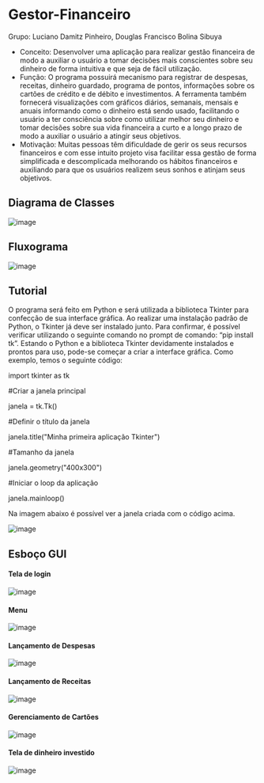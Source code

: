 # Gestor-Financeiro
Grupo: Luciano Damitz Pinheiro, Douglas Francisco Bolina Sibuya
 - Conceito: Desenvolver uma aplicação para realizar gestão financeira de modo a auxiliar o usuário a tomar decisões mais conscientes sobre seu dinheiro de forma intuitiva e que seja de fácil utilização. 
 - Função: O programa possuirá mecanismo para registrar de despesas, receitas, dinheiro guardado, programa de pontos, informações sobre os cartões de crédito e de débito e investimentos. A ferramenta também fornecerá visualizações com gráficos diários, semanais, mensais e anuais informando como o dinheiro está sendo usado, facilitando o usuário a ter consciência sobre como utilizar melhor seu dinheiro e tomar decisões sobre sua vida financeira a curto e a longo prazo de  modo a auxiliar o usuário a atingir seus objetivos. 
 - Motivação: Muitas pessoas têm dificuldade de gerir os seus recursos financeiros e com esse intuito projeto visa facilitar essa gestão de forma simplificada e descomplicada melhorando os hábitos financeiros e auxiliando para que os usuários realizem seus sonhos e atinjam seus objetivos.


## Diagrama de Classes
![image](.Imagens/Diagrama_de_Classe_e_Relacionamento.png)

## Fluxograma
![image](.Imagens/Fluxograma.drawio.png)

## Tutorial
O programa será feito em Python e será utilizada a biblioteca Tkinter para confecção de sua interface gráfica. Ao realizar uma instalação padrão de Python, o Tkinter já deve ser instalado junto. Para confirmar, é possível verificar utilizando o seguinte comando no prompt de comando: “pip install tk”. Estando o Python e a biblioteca Tkinter devidamente instalados e prontos para uso, pode-se começar a criar a interface gráfica. Como exemplo, temos o seguinte código:

import tkinter as tk

#Criar a janela principal

janela = tk.Tk() 


#Definir o título da janela

janela.title("Minha primeira aplicação Tkinter")


#Tamanho da janela

janela.geometry("400x300")

#Iniciar o loop da aplicação

janela.mainloop()


Na imagem abaixo é possível ver a janela criada com o código acima.

![image](https://github.com/user-attachments/assets/2cc58a60-19d3-46a4-ad6a-3e980d063aa5)


## Esboço GUI

#### Tela de login
![image](.Imagens/Tela_Login.png)

#### Menu
![image](.Imagens/Menu.png)

#### Lançamento de Despesas
![image](.Imagens/Lancar_despesa.png)

#### Lançamento de Receitas
![image](.Imagens/Lancar_receitas.png)

#### Gerenciamento de Cartões
![image](.Imagens/Gerenciar_cartões.png)

#### Tela de dinheiro investido
![image](.Imagens/Dinheiro_Investido.png)



